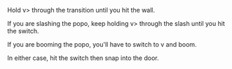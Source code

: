 Hold v> through the transition until you hit the wall.

If you are slashing the popo, keep holding v> through the slash until you hit the switch.

If you are booming the popo, you'll have to switch to v and boom.

In either case, hit the switch then snap into the door.
